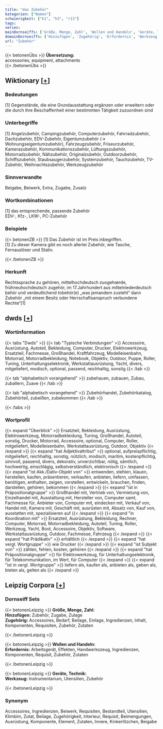 ```yaml
---
title: "das Zubehör"
kategorien: ["Nomen"]
schwierigkeit: ["k1", "h3", "r13"]
tags:
series:
mainDornseiffs: ['Größe, Menge, Zahl', 'Wollen und Handeln', 'Geräte, Technik']
domainDornseiffs: ['Hinzufügen', 'Zugehörig', 'Erfordernis', 'Werkzeug']
url: "Zubehör"
---
```


{{< betonenÜbs >}}
**Übersetzung:**  
accessories, equipment, attachments  
{{< /betonenÜbs >}}

## Wiktionary [[+](https://de.wiktionary.org/wiki/Zubehör)]

### Bedeutungen
[1] Gegenstände, die eine Grundausstattung ergänzen oder erweitern oder die durch ihre Beschaffenheit einer bestimmten Tätigkeit zuzuordnen sind  

### Unterbegriffe
[1] Angelzubehör, Campingzubehör, Computerzubehör, Fahrradzubehör, Dachzubehör, EDV-Zubehör, Eigentumzubehör (→ Wohnungseigentumzubehör), Fahrzeugzubehör, Friseurzubehör, Kamerazubehör, Kommunikationszubehör, Lüftungszubehör, Motorradzubehör, Nähzubehör, Originalzubehör, Outdoorzubehör, Schiffszubehör, Staubsaugerzubehör, Systemzubehör, Tauchzubehör, TV-Zubehör, Weihnachtszubehör, Werkzeugzubehör  

### Sinnverwandte
Beigabe, Beiwerk, Extra, Zugabe, Zusatz  

### Wortkombinationen
[1] das entsprechende, passende Zubehör  
EDV-, Kfz-, LKW-, PC-Zubehör  

### Beispiele
{{< betonenZB >}}
[1] Das Zubehör ist im Preis inbegriffen.  
[1] Zu dieser Kamera gibt es noch allerlei Zubehör, wie Tasche, Fernauslöser und Stativ.  

{{< /betonenZB >}}
### Herkunft
Rechtssprache zu gehören, mittelhochdeutsch zuogehœrde, frühneuhochdeutsch zugehör, im 17.Jahrhundert aus mittelniederdeutsch behör und verdeutlichend tobehör(e) „was jemandem zusteht“ dann Zubehör „mit einem Besitz oder Herrschaftsanspruch verbundene Rechte“[1]  



## dwds [[+](https://www.dwds.de/wb/Zubehör)]

### Wortinformation
{{< tabs "Dwds" >}}
{{< tab "Typische Verbindungen" >}}
Accessoire, Ausrüstung, Autoteil, Bekleidung, Computer, Drucker, Elektrowerkzeug, Ersatzteil, Fachmesse, Großhandel, Kraftfahrzeug, Modelleisenbahn, Motorrad, Motorradbekleidung, Notebook, Objektiv, Outdoor, Puppe, Roller, Tuning, Unterhaltungselektronik, Werkstattausrüstung, Yacht, divers, mitgeliefert, modisch, optional, passend, reichhaltig, sonstig
{{< /tab >}}

{{< tab "alphabetisch vorangehend" >}}
zubehauen, zubauen, Zubau, zuballern, Zuave
{{< /tab >}}

{{< tab "alphabetisch vorangehend" >}}
Zubehörhandel, Zubehörkatalog, Zubehörteil, zubeißen, zubekommen
{{< /tab >}}

{{< /tabs >}}

### Wortprofil
{{< expand "Überblick" >}} Ersatzteil, Bekleidung, Ausrüstung, Elektrowerkzeug, Motorradbekleidung, Tuning, Großhandel, Autoteil, sonstig, Drucker, Motorrad, Accessoire, optional, Computer, Roller, mitgeliefert, Modelleisenbahn, Werkstattausrüstung, Outdoor, Objektiv {{< /expand >}}
{{< expand "hat Adjektivattribut" >}} optional, aufpreispflichtig, mitgeliefert, reichhaltig, sonstig, nützlich, modisch, maritim, kostenpflichtig, sinnvoll, passend, divers, dekorativ, unverzichtbar, nötig, sämtlich, hochwertig, einschlägig, selbstverständlich, elektronisch {{< /expand >}}
{{< expand "ist Akk./Dativ-Objekt von" >}} entwenden, stehlen, klauen, herstellen, kaufen, präsentieren, verkaufen, anbieten, liefern, umfassen, benötigen, enthalten, zeigen, vorstellen, entwickeln, brauchen, finden, darstellen, gehören, bekommen {{< /expand >}}
{{< expand "ist in Präpositionalgruppe" >}} Großhandel mit, Vertrieb von, Vermietung von, Einzelhandel mit, Ausstattung mit, Hersteller von, Computer samt, Fachmesse für, Anbieter von, Computer mit, eindecken mit, Verkauf von, Handel mit, Kamera mit, Geschäft mit, ausrüsten mit, Absatz von, Kauf von, ausstatten mit, spezialisieren auf {{< /expand >}}
{{< expand "in Koordination mit" >}} Ersatzteil, Ausrüstung, Bekleidung, Rechner, Computer, Motorrad, Motorradbekleidung, Autoteil, Tuning, Roller, Werkzeug, Yacht, Boot, Accessoire, Objektiv, Software, Werkstattausrüstung, Outdoor, Fachmesse, Fahrzeug {{< /expand >}}
{{< expand "hat Prädikativ" >}} erhältlich {{< /expand >}}
{{< expand "hat vergl. Wortgruppe" >}} wie Drucker {{< /expand >}}
{{< expand "ist Subjekt von" >}} zählen, fehlen, kosten, gehören {{< /expand >}}
{{< expand "hat Präpositionalgruppe" >}} für Elektrowerkzeug, für Unterhaltungselektronik, für Telekommunikation, im Wert, für Computer {{< /expand >}}
{{< expand "ist in vergl. Wortgruppe" >}} liefern als, kaufen als, anbieten als, geben als, bieten als, gelten als {{< /expand >}}

## Leipzig Corpora [[+](https://corpora.uni-leipzig.de/en/res?word=Zubehör&corpusId=deu_newscrawl-public_2018)]

### Dornseiff Sets
{{< betonenLeipzig >}}
**Größe, Menge, Zahl:**  
**Hinzufügen:** Zubehör, Zugabe, Zulage  
**Zugehörig:** Accessoires, Bedarf, Beilage, Einlage, Ingredienzen, Inhalt, Komponenten, Requisiten, Zubehör, Zutaten  

{{< /betonenLeipzig >}}


{{< betonenLeipzig >}}
**Wollen und Handeln:**  
**Erfordernis:** Arbeitsgerät, Effekten, Handwerkszeug, Ingredienzen, Komponenten, Requisit, Zubehör, Zutaten  

{{< /betonenLeipzig >}}


{{< betonenLeipzig >}}
**Geräte, Technik:**  
**Werkzeug:** Instrumentarium, Utensilien, Zubehör  

{{< /betonenLeipzig >}}

### Synonym
Accessoires, Ingredienzen, Beiwerk, Requisiten, Bestandteil, Utensilien, Klimbim, Zutat, Beilage, Zugehörigkeit, Interieur, Requisit, Beimengungen, Ausrüstung, Komponente, Element, Zutaten, Innere, Kinkerlitzchen, Beigabe

